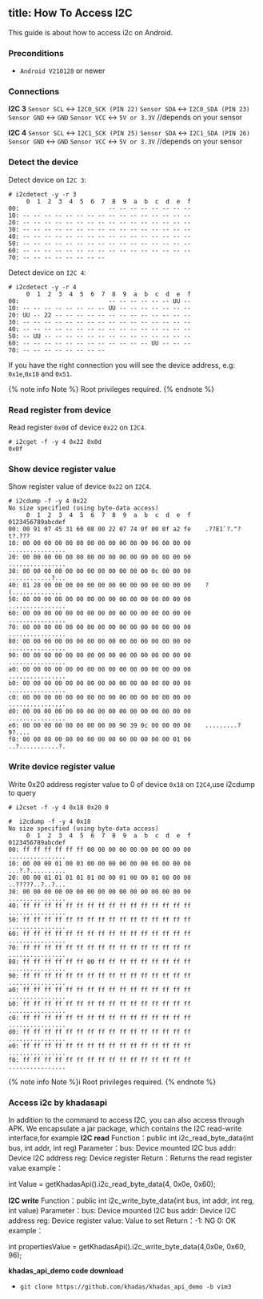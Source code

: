title: How To Access I2C 
---


This guide is about how to access i2c on Android.

### Preconditions
* `Android V210128` or newer

### Connections
**I2C 3**
`Sensor SCL` <-> `I2C0_SCK (PIN 22)`
`Sensor SDA` <-> `I2C0_SDA (PIN 23)`
`Sensor GND` <-> `GND`
`Sensor VCC` <-> `5V or 3.3V` //depends on your sensor

**I2C 4**
`Sensor SCL` <-> `I2C1_SCK (PIN 25)`
`Sensor SDA` <-> `I2C1_SDA (PIN 26)`
`Sensor GND` <-> `GND`
`Sensor VCC` <-> `5V or 3.3V` //depends on your sensor


### Detect the device
Detect device on `I2C 3`:
```
# i2cdetect -y -r 3
     0  1  2  3  4  5  6  7  8  9  a  b  c  d  e  f
00:                         -- -- -- -- -- -- -- -- 
10: -- -- -- -- -- -- -- -- -- -- -- -- -- -- -- -- 
20: -- -- -- -- -- -- -- -- -- -- -- -- -- -- -- -- 
30: -- -- -- -- -- -- -- -- -- -- -- -- -- -- -- -- 
40: -- -- -- -- -- -- -- -- -- -- -- -- -- -- -- -- 
50: -- -- -- -- -- -- -- -- -- -- -- -- -- -- -- -- 
60: -- -- -- -- -- -- -- -- -- -- -- -- -- -- -- -- 
70: -- -- -- -- -- -- -- -- 
```
Detect device on `I2C 4`:
```
# i2cdetect -y -r 4
     0  1  2  3  4  5  6  7  8  9  a  b  c  d  e  f
00:                         -- -- -- -- -- -- UU -- 
10: -- -- -- -- -- -- -- -- UU -- -- -- -- -- -- -- 
20: UU -- 22 -- -- -- -- -- -- -- -- -- -- -- -- -- 
30: -- -- -- -- -- -- -- -- -- -- -- -- -- -- -- -- 
40: -- -- -- -- -- -- -- -- -- -- -- -- -- -- -- -- 
50: -- UU -- -- -- -- -- -- -- -- -- -- -- -- -- -- 
60: -- -- -- -- -- -- -- -- -- -- -- -- UU -- -- -- 
70: -- -- -- -- -- -- -- --
```
If you have the right connection you will see the device address, e.g: `0x1e`,`0x18` and `0x51`.

{% note info Note %}
	Root privileges required.
{% endnote %}

### Read register from device
Read register `0x0d` of device `0x22` on `I2C4`.
```
# i2cget -f -y 4 0x22 0x0d
0x0f
```
### Show device register value 
Show register value of device `0x22` on `I2C4`.
```
# i2cdump -f -y 4 0x22 
No size specified (using byte-data access)
     0  1  2  3  4  5  6  7  8  9  a  b  c  d  e  f    0123456789abcdef
00: 00 91 07 45 31 60 08 00 22 07 74 0f 00 0f a2 fe    .??E1`?."?t?.???
10: 00 00 00 00 00 00 00 00 00 00 00 00 00 00 00 00    ................
20: 00 00 00 00 00 00 00 00 00 00 00 00 00 00 00 00    ................
30: 00 00 00 00 00 00 00 00 00 00 00 00 0c 00 00 00    ............?...
40: 81 28 00 00 00 00 00 00 00 00 00 00 00 00 00 00    ?(..............
50: 00 00 00 00 00 00 00 00 00 00 00 00 00 00 00 00    ................
60: 00 00 00 00 00 00 00 00 00 00 00 00 00 00 00 00    ................
70: 00 00 00 00 00 00 00 00 00 00 00 00 00 00 00 00    ................
80: 00 00 00 00 00 00 00 00 00 00 00 00 00 00 00 00    ................
90: 00 00 00 00 00 00 00 00 00 00 00 00 00 00 00 00    ................
a0: 00 00 00 00 00 00 00 00 00 00 00 00 00 00 00 00    ................
b0: 00 00 00 00 00 00 00 00 00 00 00 00 00 00 00 00    ................
c0: 00 00 00 00 00 00 00 00 00 00 00 00 00 00 00 00    ................
d0: 00 00 00 00 00 00 00 00 00 00 00 00 00 00 00 00    ................
e0: 00 00 00 00 00 00 00 00 00 90 39 0c 00 00 00 00    .........?9?....
f0: 00 00 08 00 00 00 00 00 00 00 00 00 00 00 01 00    ..?...........?.
```
### Write device register value
Write 0x20 address register value to 0 of device `0x18` on `I2C4`,use i2cdump to query
```
# i2cset -f -y 4 0x18 0x20 0

#  i2cdump -f -y 4 0x18
No size specified (using byte-data access)
     0  1  2  3  4  5  6  7  8  9  a  b  c  d  e  f    0123456789abcdef
00: ff ff ff ff ff ff 00 00 00 00 00 00 00 00 00 00    ................
10: 00 00 00 01 00 03 00 00 00 00 00 00 00 00 00 00    ...?.?..........
20: 00 00 01 01 01 01 01 00 00 01 00 00 01 00 00 00    ..?????..?..?...
30: 00 00 00 00 00 00 00 00 00 00 00 00 00 00 00 00    ................
40: ff ff ff ff ff ff ff ff ff ff ff ff ff ff ff ff    ................
50: ff ff ff ff ff ff ff ff ff ff ff ff ff ff ff ff    ................
60: ff ff ff ff ff ff ff ff ff ff ff ff ff ff ff ff    ................
70: ff ff ff ff ff ff ff ff ff ff ff ff ff ff ff ff    ................
80: ff ff ff ff ff ff 00 ff ff ff ff ff ff ff ff ff    ................
90: ff ff ff ff ff ff ff ff ff ff ff ff ff ff ff ff    ................
a0: ff ff ff ff ff ff ff ff ff ff ff ff ff ff ff ff    ................
b0: ff ff ff ff ff ff ff ff ff ff ff ff ff ff ff ff    ................
c0: ff ff ff ff ff ff ff ff ff ff ff ff ff ff ff ff    ................
d0: ff ff ff ff ff ff ff ff ff ff ff ff ff ff ff ff    ................
e0: ff ff ff ff ff ff ff ff ff ff ff ff ff ff ff ff    ................
f0: ff ff ff ff ff ff ff ff ff ff ff ff ff ff ff ff    ................
```

{% note info Note %}i
	Root privileges required.
{% endnote %}

### Access i2c by khadasapi
In addition to the command to access I2C, you can also access through APK. We encapsulate a jar package, which contains the I2C read-write interface,for example
**I2C read**
Function：public int i2c_read_byte_data(int bus, int addr, int reg)
Parameter：bus: Device mounted I2C bus addr: Device I2C address reg: Device register
Return：Returns the read register value
example：

int Value = getKhadasApi().i2c_read_byte_data(4, 0x0e, 0x60);

**I2C write**
Function：public int i2c_write_byte_data(int bus, int addr, int reg, int value)
Parameter：bus: Device mounted I2C bus addr: Device I2C address reg: Device register value: Value to set
Return：-1: NG 0: OK
example：

int propertiesValue = getKhadasApi().i2c_write_byte_data(4,0x0e, 0x60, 96);

**khadas_api_demo code download**
* `git clone https://github.com/khadas/khadas_api_demo -b vim3` 


